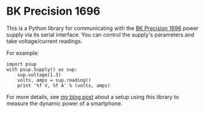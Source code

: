 # BK Precision 1696

This is a Python library for communicating with the [BK Precision 1696][psup]
power supply via its serial interface. You can control the supply's parameters
and take voltage/current readings.

For example:

    import psup
    with psup.Supply() as sup:
        sup.voltage(1.3)
        volts, amps = sup.reading()
        print '%f V, %f A' % (volts, amps)

For more details, see [my blog post][blog] about a setup using this library to
measure the dynamic power of a smartphone.

[psup]: http://www.bkprecision.com/products/model/1696/programmable-dc-power-supply-1-20vdc-0-999a.html
[blog]: http://www.cs.washington.edu/homes/asampson/blog/powermeasurement.html
